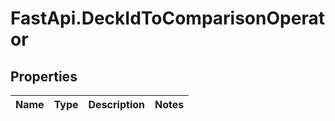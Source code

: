 # FastApi.DeckIdToComparisonOperator

## Properties
Name | Type | Description | Notes
------------ | ------------- | ------------- | -------------
